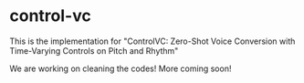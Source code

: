 # control-vc
This is the implementation for "ControlVC: Zero-Shot Voice Conversion with Time-Varying Controls on Pitch and Rhythm"

We are working on cleaning the codes! More coming soon!
